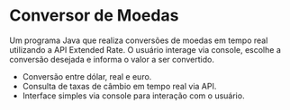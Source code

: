  # Conversor de Moedas

Um programa Java que realiza conversões de moedas em tempo real utilizando a API Extended Rate. O usuário interage via console, escolhe a conversão desejada e informa o valor a ser convertido.


- Conversão entre dólar, real e euro.
- Consulta de taxas de câmbio em tempo real via API.
- Interface simples via console para interação com o usuário.
